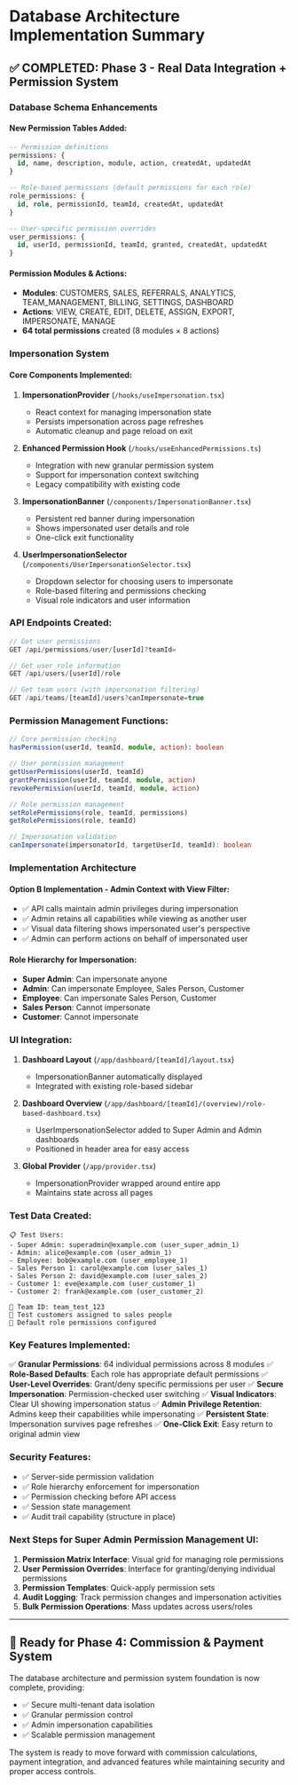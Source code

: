 # Database Architecture Implementation Summary

## ✅ **COMPLETED: Phase 3 - Real Data Integration + Permission System**

### **Database Schema Enhancements**

#### **New Permission Tables Added:**
```sql
-- Permission definitions
permissions: {
  id, name, description, module, action, createdAt, updatedAt
}

-- Role-based permissions (default permissions for each role)
role_permissions: {
  id, role, permissionId, teamId, createdAt, updatedAt
}

-- User-specific permission overrides
user_permissions: {
  id, userId, permissionId, teamId, granted, createdAt, updatedAt
}
```

#### **Permission Modules & Actions:**
- **Modules**: CUSTOMERS, SALES, REFERRALS, ANALYTICS, TEAM_MANAGEMENT, BILLING, SETTINGS, DASHBOARD
- **Actions**: VIEW, CREATE, EDIT, DELETE, ASSIGN, EXPORT, IMPERSONATE, MANAGE
- **64 total permissions** created (8 modules × 8 actions)

### **Impersonation System**

#### **Core Components Implemented:**

1. **ImpersonationProvider** (`/hooks/useImpersonation.tsx`)
   - React context for managing impersonation state
   - Persists impersonation across page refreshes
   - Automatic cleanup and page reload on exit

2. **Enhanced Permission Hook** (`/hooks/useEnhancedPermissions.ts`)
   - Integration with new granular permission system
   - Support for impersonation context switching
   - Legacy compatibility with existing code

3. **ImpersonationBanner** (`/components/ImpersonationBanner.tsx`)
   - Persistent red banner during impersonation
   - Shows impersonated user details and role
   - One-click exit functionality

4. **UserImpersonationSelector** (`/components/UserImpersonationSelector.tsx`)
   - Dropdown selector for choosing users to impersonate
   - Role-based filtering and permissions checking
   - Visual role indicators and user information

### **API Endpoints Created:**

```typescript
// Get user permissions
GET /api/permissions/user/[userId]?teamId=

// Get user role information  
GET /api/users/[userId]/role

// Get team users (with impersonation filtering)
GET /api/teams/[teamId]/users?canImpersonate=true
```

### **Permission Management Functions:**

```typescript
// Core permission checking
hasPermission(userId, teamId, module, action): boolean

// User permission management
getUserPermissions(userId, teamId)
grantPermission(userId, teamId, module, action)
revokePermission(userId, teamId, module, action)

// Role permission management
setRolePermissions(role, teamId, permissions)
getRolePermissions(role, teamId)

// Impersonation validation
canImpersonate(impersonatorId, targetUserId, teamId): boolean
```

### **Implementation Architecture**

#### **Option B Implementation - Admin Context with View Filter:**
- ✅ API calls maintain admin privileges during impersonation
- ✅ Admin retains all capabilities while viewing as another user
- ✅ Visual data filtering shows impersonated user's perspective
- ✅ Admin can perform actions on behalf of impersonated user

#### **Role Hierarchy for Impersonation:**
- **Super Admin**: Can impersonate anyone
- **Admin**: Can impersonate Employee, Sales Person, Customer
- **Employee**: Can impersonate Sales Person, Customer
- **Sales Person**: Cannot impersonate
- **Customer**: Cannot impersonate

### **UI Integration:**

1. **Dashboard Layout** (`/app/dashboard/[teamId]/layout.tsx`)
   - ImpersonationBanner automatically displayed
   - Integrated with existing role-based sidebar

2. **Dashboard Overview** (`/app/dashboard/[teamId]/(overview)/role-based-dashboard.tsx`)
   - UserImpersonationSelector added to Super Admin and Admin dashboards
   - Positioned in header area for easy access

3. **Global Provider** (`/app/provider.tsx`)
   - ImpersonationProvider wrapped around entire app
   - Maintains state across all pages

### **Test Data Created:**

```
📋 Test Users:
- Super Admin: superadmin@example.com (user_super_admin_1)
- Admin: alice@example.com (user_admin_1)  
- Employee: bob@example.com (user_employee_1)
- Sales Person 1: carol@example.com (user_sales_1)
- Sales Person 2: david@example.com (user_sales_2)
- Customer 1: eve@example.com (user_customer_1)
- Customer 2: frank@example.com (user_customer_2)

🏢 Team ID: team_test_123
💼 Test customers assigned to sales people
🔐 Default role permissions configured
```

### **Key Features Implemented:**

✅ **Granular Permissions**: 64 individual permissions across 8 modules
✅ **Role-Based Defaults**: Each role has appropriate default permissions
✅ **User-Level Overrides**: Grant/deny specific permissions per user
✅ **Secure Impersonation**: Permission-checked user switching
✅ **Visual Indicators**: Clear UI showing impersonation status
✅ **Admin Privilege Retention**: Admins keep their capabilities while impersonating
✅ **Persistent State**: Impersonation survives page refreshes
✅ **One-Click Exit**: Easy return to original admin view

### **Security Features:**

- ✅ Server-side permission validation
- ✅ Role hierarchy enforcement for impersonation
- ✅ Permission checking before API access
- ✅ Session state management
- ✅ Audit trail capability (structure in place)

### **Next Steps for Super Admin Permission Management UI:**

1. **Permission Matrix Interface**: Visual grid for managing role permissions
2. **User Permission Overrides**: Interface for granting/denying individual permissions
3. **Permission Templates**: Quick-apply permission sets
4. **Audit Logging**: Track permission changes and impersonation activities
5. **Bulk Permission Operations**: Mass updates across users/roles

---

## 🎯 **Ready for Phase 4: Commission & Payment System**

The database architecture and permission system foundation is now complete, providing:
- ✅ Secure multi-tenant data isolation
- ✅ Granular permission control
- ✅ Admin impersonation capabilities
- ✅ Scalable permission management

The system is ready to move forward with commission calculations, payment integration, and advanced features while maintaining security and proper access controls.
